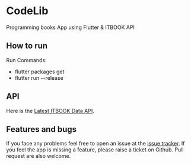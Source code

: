 # CodeLib
Programming books App using Flutter & ITBOOK API 


## How to run
Run Commands: 
* flutter packages get
* flutter run --release


## API

Here is the [Latest ITBOOK Data API][ITBOOK].

[ITBOOK]: https://api.itbook.store/1.0


## Features and bugs

If you face any problems feel free to open an issue at the [issue tracker][tracker]. If you feel the app is missing a feature, please raise a ticket on Github. Pull request are also welcome.

[tracker]: https://github.com/BaderEddineOuaich/codelib/issues

